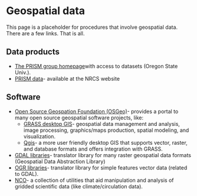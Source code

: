 # Geospatial data

This page is a placeholder for procedures that involve geospatial data.
There are a few links. That is all.

## Data products

* [The PRISM group
homepage](http://prism.oregonstate.edu/)with access to datasets (Oregon State Univ.).
* [PRISM
data](http://www.wcc.nrcs.usda.gov/climate/prism.html)- available at the NRCS website

## Software

* [Open Source Geospation Foundation
(OSGeo)](http://www.osgeo.org/)- provides a portal to many open source geospatial software projects, like:
  * [GRASS desktop
GIS](http://grass.osgeo.org/)- geospatial data management and analysis, image processing, graphics/maps production, spatial modeling, and visualization.
  * [Qgis](http://qgis.osgeo.org/)- a more user friendly desktop GIS that supports vector, raster, and database formats and offers integration with GRASS.
* [GDAL
libraries](http://www.gdal.org/)- translator library for many raster geospatial data formats (Geospatial Data Abstraction Library)
* [OGR
libraries](http://www.gdal.org/ogr/index.html)- translator library for simple features vector data (related to GDAL).
* [NCO](http://nco.sourceforge.net/)- a collection of utilities that aid manipulation and analysis of gridded scientific data (like climate/circulation data).
